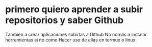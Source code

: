 # primero quiero aprender a subir repositorios y saber Github 
También a crear aplicaciones subirlas a Github 
No nomás a instalar herramientas si no como 
Hacer uso de ellas en termux o linux
